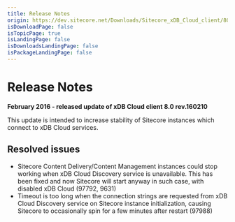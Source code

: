 ```yaml
---
title: Release Notes
origin: https://dev.sitecore.net/Downloads/Sitecore_xDB_Cloud_client/80/Sitecore_xDB_Cloud_client_80_rev_160210/Release_Notes
isDownloadPage: false
isTopicPage: true
isLandingPage: false
isDownloadsLandingPage: false
isPackageLandingPage: false
---
```


# Release Notes

**February 2016 - released update of xDB Cloud client 8.0 rev.160210**

This update is intended to increase stability of Sitecore instances which connect to xDB Cloud services.

## Resolved issues

-   Sitecore Content Delivery/Content Management instances could stop working when xDB Cloud Discovery service is unavailable. This has been fixed and now Sitecore will start anyway in such case, with disabled xDB Cloud (97792, 9631)
-   Timeout is too long when the connection strings are requested from xDB Cloud Discovery service on Sitecore instance initialization, causing Sitecore to occasionally spin for a few minutes after restart (97988)